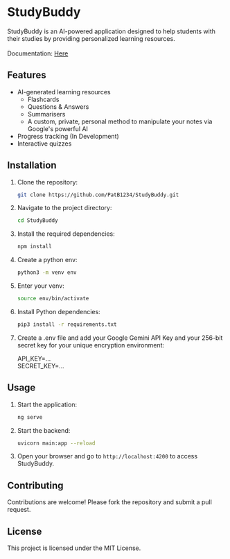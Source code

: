 # StudyBuddy

StudyBuddy is an AI-powered application designed to help students with their studies by providing personalized learning resources.
<br/>
<br/>
Documentation: [Here](https://docs.studdybuddy.app)

## Features

- AI-generated learning resources
  - Flashcards
  - Questions & Answers
  - Summarisers
  - A custom, private, personal method to manipulate your notes via Google's powerful AI
- Progress tracking (In Development)
- Interactive quizzes

## Installation

1. Clone the repository:

    ```bash
    git clone https://github.com/PatB1234/StudyBuddy.git
    ```

2. Navigate to the project directory:

    ```bash
    cd StudyBuddy
    ```

3. Install the required dependencies:

    ```bash
    npm install
    ```

4. Create a python env:

    ```bash
    python3 -m venv env
    ```

5. Enter your venv:

    ```bash
    source env/bin/activate
    ```

6. Install Python dependencies:

    ```bash
    pip3 install -r requirements.txt
    ```

7. Create a .env file and add your Google Gemini API Key and your 256-bit secret key for your unique encryption environment:

    API_KEY=...
    <br/>
    SECRET_KEY=...

## Usage

1. Start the application:

    ```bash
    ng serve
    ```

2. Start the backend:

    ```bash
    uvicorn main:app --reload
    ```

2. Open your browser and go to `http://localhost:4200` to access StudyBuddy.

## Contributing

Contributions are welcome! Please fork the repository and submit a pull request.

## License

This project is licensed under the MIT License.
